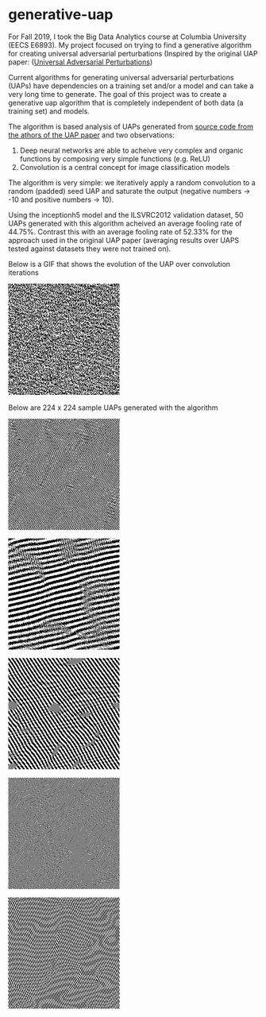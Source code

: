 # generative-uap

For Fall 2019, I took the Big Data Analytics course at Columbia University (EECS E6893). My project focused on trying to find a generative algorithm for creating universal adversarial perturbations (Inspired by the original UAP paper: ([Universal Adversarial Perturbations](https://arxiv.org/abs/1610.08401))

Current algorithms for generating universal adversarial perturbations (UAPs) have dependencies on a training set and/or a model and can take a very long time to generate. The goal of this project was to create a generative uap algorithm that is completely independent of both data (a training set) and models.

The algorithm is based analysis of UAPs generated from [source code from the athors of the UAP paper](https://github.com/LTS4/universal) and two observations:
1) Deep neural networks are able to acheive very complex and organic functions by composing very simple functions (e.g. ReLU)
2) Convolution is a central concept for image classification models

The algorithm is very simple: we iteratively apply a random convolution to a random (padded) seed UAP and saturate the output (negative numbers -> -10 and positive numbers -> 10). 

Using the inceptionh5 model and the ILSVRC2012 validation dataset, 50 UAPs generated with this algorithm acheived an average fooling rate of 44.75%. Contrast this with an average fooling rate of 52.33% for the approach used in the original UAP paper (averaging results over UAPS tested against datasets they were not trained on). 

Below is a GIF that shows the evolution of the UAP over convolution iterations

![UAP Sample #1 GIF](https://github.com/ArmstrongPhysics/generative-uap/blob/master/224x224-samples/rand_conv_224x224_iter45_id00814799.gif)

Below are 224 x 224 sample UAPs generated with the algorithm

![Sample 1](https://github.com/ArmstrongPhysics/generative-uap/blob/master/224x224-samples/rand_conv_224x224_iter45_id00814799.png)

![Sample 2](https://github.com/ArmstrongPhysics/generative-uap/blob/master/224x224-samples/rand_conv_224x224_iter45_id01039413.png)

![Sample 3](https://github.com/ArmstrongPhysics/generative-uap/blob/master/224x224-samples/rand_conv_224x224_iter45_id03036958.png)

![Sample 4](https://github.com/ArmstrongPhysics/generative-uap/blob/master/224x224-samples/rand_conv_224x224_iter45_id08386328.png)

![Sample 5](https://github.com/ArmstrongPhysics/generative-uap/blob/master/224x224-samples/rand_conv_224x224_iter45_id08791660.png)
